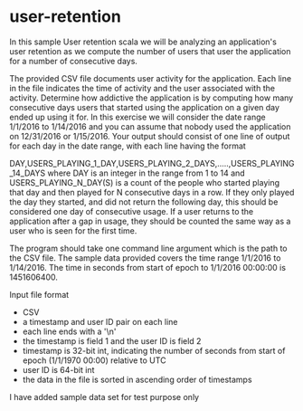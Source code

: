 # user-retention
In this sample User retention scala we will be analyzing an application's user retention as we compute the number of users that
user the application for a number of consecutive days.

The provided CSV file documents user activity for the application. Each line in the file indicates the time of
activity and the user associated with the activity. Determine how addictive the application is by computing how
many consecutive days users that started using the application on a given day ended up using it for. In this
exercise we will consider the date range 1/1/2016 to 1/14/2016 and you can assume that nobody used the
application on 12/31/2016 or 1/15/2016. Your output should consist of one line of output for each day in the
date range, with each line having the format

DAY,USERS_PLAYING_1_DAY,USERS_PLAYING_2_DAYS,.....,USERS_PLAYING_14_DAYS
where DAY is an integer in the range from 1 to 14 and USERS_PLAYING_N_DAY(S) is a count of the people
who started playing that day and then played for N consecutive days in a row. If they only played the day they
started, and did not return the following day, this should be considered one day of consecutive usage. If a user
returns to the application after a gap in usage, they should be counted the same way as a user who is seen for
the first time.

The program should take one command line argument which is the path to the CSV file.
The sample data provided covers the time range 1/1/2016 to 1/14/2016. The time in seconds from start of
epoch to 1/1/2016 00:00:00 is 1451606400.

Input file format
- CSV
- a timestamp and user ID pair on each line
- each line ends with a &#39;\n&#39;
- the timestamp is field 1 and the user ID is field 2
- timestamp is 32-­bit int, indicating the number of seconds from start of epoch (1/1/1970 00:00)
relative to UTC
- user ID is 64­-bit int
- the data in the file is sorted in ascending order of timestamps


I have added sample data set for test purpose only